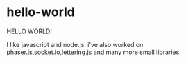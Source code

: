 # hello-world
HELLO WORLD!

I like javascript and node.js.
i've also worked on phaser.js,socket.io,lettering.js and many more small libraries.
